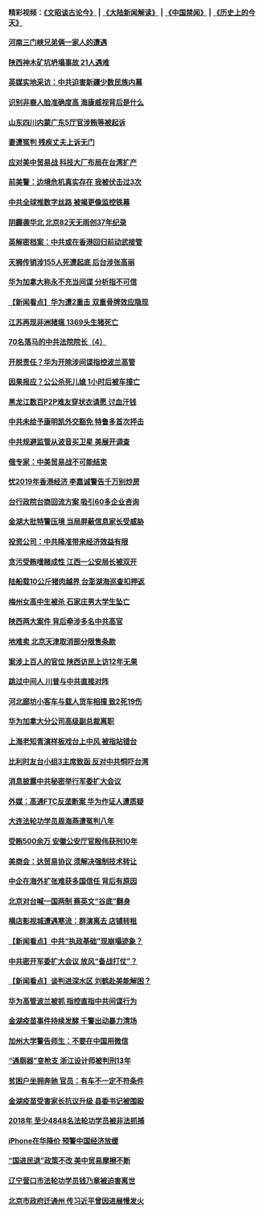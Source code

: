 #### 精彩视频：[《文昭谈古论今》](https://github.com/gfw-breaker/wenzhao/blob/master/README.md?t=01130330) | [《大陆新闻解读》](https://github.com/gfw-breaker/ntdtv-comedy/blob/master/README.md?t=01130330) | [《中国禁闻》](https://github.com/gfw-breaker/ntdtv-news/blob/master/README.md?t=01130330) | [《历史上的今天》](https://github.com/gfw-breaker/today-in-history/blob/master/README.md?t=01130330) 

#### [河南三门峡兄弟俩一家人的遭遇](../pages/nsc413/n10971038.md?t=01130330) 

#### [陕西神木矿坑坍塌事故 21人遇难](../pages/nsc413/n10971571.md?t=01130330) 

#### [英媒实地采访：中共迫害新疆少数民族内幕](../pages/nsc413/n10971435.md?t=01130330) 

#### [识别非裔人脸准确度高 海康威视背后是什么](../pages/nsc413/n10971226.md?t=01130330) 

#### [山东四川内蒙广东5厅官涉贿等被起诉](../pages/nsc413/n10971367.md?t=01130330) 

#### [妻遭冤判 残疾丈夫上诉无门](../pages/nsc413/n10970763.md?t=01130330) 

#### [应对美中贸易战 科技大厂布局在台湾扩产](../pages/nsc413/n10971277.md?t=01130330) 

#### [前美警：边境危机真实存在 我被伏击过3次](../pages/nsc413/n10971325.md?t=01130330) 

#### [中共全球推数字丝路 被揭更像监控铁幕](../pages/nsc413/n10971263.md?t=01130330) 

#### [阴霾袭华北 北京82天无雨创37年纪录](../pages/nsc413/n10971241.md?t=01130330) 

#### [英解密档案：中共或在香港回归前动武接管](../pages/nsc413/n10971281.md?t=01130330) 

#### [天狮传销涉155人死遭起底 后台涉张高丽](../pages/nsc413/n10971185.md?t=01130330) 

#### [华为加拿大称永不充当间谍 分析指不可信](../pages/nsc413/n10971173.md?t=01130330) 

#### [【新闻看点】华为遭2重击 双重骨牌效应隐现](../pages/nsc413/n10971234.md?t=01130330) 

#### [江苏再现非洲猪瘟 1369头生猪死亡](../pages/nsc413/n10971147.md?t=01130330) 

#### [70名落马的中共法院院长（4）](../pages/nsc413/n10951431.md?t=01130330) 

#### [开脱责任？华为开除涉间谍指控波兰高管](../pages/nsc413/n10970894.md?t=01130330) 

#### [因果报应？公公杀死儿媳 1小时后被车撞亡](../pages/nsc413/n10971072.md?t=01130330) 

#### [黑龙江数百P2P难友穿状衣请愿 讨血汗钱](../pages/nsc413/n10971020.md?t=01130330) 

#### [中共未给予康明凯外交豁免 特鲁多首次抨击](../pages/nsc413/n10970976.md?t=01130330) 

#### [中共规避监管从波音买卫星 美展开调查](../pages/nsc413/n10970960.md?t=01130330) 

#### [俄专家：中美贸易战不可能结束](../pages/nsc413/n10970884.md?t=01130330) 

#### [忧2019年香港经济 李嘉诚警告千万别炒房](../pages/nsc413/n10970868.md?t=01130330) 


#### [台行政院台商回流方案 吸引60多企业咨询](../pages/nsc413/n10970834.md?t=01130330) 

#### [金湖大批特警压境 当局屏蔽信息家长受威胁](../pages/nsc413/n10970369.md?t=01130330) 

#### [投资公司：中共降准带来经济效益有限](../pages/nsc413/n10970083.md?t=01130330) 

#### [贪污受贿嗜赌成性 江西一公安局长被双开](../pages/nsc413/n10970350.md?t=01130330) 

#### [陆船载10公斤猪肉越界 台澎湖海巡查扣押返](../pages/nsc413/n10970311.md?t=01130330) 

#### [梅州女高中生被杀 石家庄男大学生坠亡](../pages/nsc413/n10970258.md?t=01130330) 

#### [陕西两大案件 背后牵涉多名中共高官](../pages/nsc413/n10970216.md?t=01130330) 

#### [地难卖 北京天津取消部分限售条款](../pages/nsc413/n10969773.md?t=01130330) 

#### [案涉上百人的官位 陕西访民上访12年无果](../pages/nsc413/n10962577.md?t=01130330) 

#### [跳过中间人 川普与中共直接对阵](../pages/nsc413/n10961332.md?t=01130330) 

#### [河北廊坊小客车与载人货车相撞 致2死19伤](../pages/nsc413/n10969830.md?t=01130330) 

#### [华为加拿大分公司高级副总裁离职](../pages/nsc413/n10969911.md?t=01130330) 

#### [上海老知青演样板戏台上中风 被指站错台](../pages/nsc413/n10969718.md?t=01130330) 

#### [比利时友台小组3主席致函 反对中共恫吓台湾](../pages/nsc413/n10969787.md?t=01130330) 

#### [消息披露中共秘密举行军委扩大会议](../pages/nsc413/n10968368.md?t=01130330) 

#### [外媒：高通FTC反垄断案 华为作证人遭质疑](../pages/nsc413/n10969482.md?t=01130330) 

#### [大连法轮功学员周海燕遭冤判八年](../pages/nsc413/n10966805.md?t=01130330) 

#### [受贿500余万 安徽公安厅官殷伟获刑10年](../pages/nsc413/n10969392.md?t=01130330) 

#### [美商会：达贸易协议 须解决强制技术转让](../pages/nsc413/n10969621.md?t=01130330) 

#### [中企在海外扩张难获多国信任 背后有原因](../pages/nsc413/n10969228.md?t=01130330) 

#### [北京对台喊一国两制 蔡英文“谷底”翻身](../pages/nsc413/n10969033.md?t=01130330) 

#### [横店影视城遭遇寒流：群演离去 店铺转租](../pages/nsc413/n10969375.md?t=01130330) 

#### [【新闻看点】中共“执政基础”现崩塌迹象？](../pages/nsc413/n10969324.md?t=01130330) 

#### [中共密开军委扩大会议 放风“备战打仗”？](../pages/nsc413/n10969495.md?t=01130330) 

#### [【新闻看点】谈判进深水区 刘鹤赴美能解困？](../pages/nsc413/n10969116.md?t=01130330) 

#### [华为高管波兰被抓 指控直指中共间谍行为](../pages/nsc413/n10969265.md?t=01130330) 

#### [金湖疫苗事件持续发酵 千警出动暴力清场](../pages/nsc413/n10969436.md?t=01130330) 

#### [加州大学警告师生：不要在中国用微信](../pages/nsc413/n10969475.md?t=01130330) 

#### [“通厕器”变枪支 浙江设计师被判刑13年](../pages/nsc413/n10969331.md?t=01130330) 

#### [贫困户坐拥奔驰 官员：有车不一定不符条件](../pages/nsc413/n10969305.md?t=01130330) 

#### [金湖疫苗受害家长抗议升级 县委书记被围殴](../pages/nsc413/n10969103.md?t=01130330) 

#### [2018年 至少4848名法轮功学员被非法抓捕](../pages/nsc413/n10968595.md?t=01130330) 

#### [iPhone在华降价 预警中国经济放缓](../pages/nsc413/n10968933.md?t=01130330) 

#### [“国进民退”政策不改 美中贸易摩擦不断](../pages/nsc413/n10969143.md?t=01130330) 

#### [辽宁营口市法轮功学员钱乃章被迫害离世](../pages/nsc413/n10968367.md?t=01130330) 

#### [北京市政府迁通州 传习近平曾因进展慢发火](../pages/nsc413/n10969158.md?t=01130330) 

